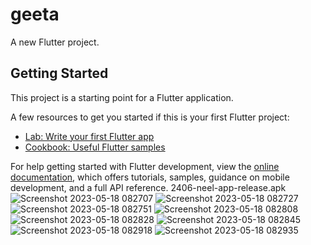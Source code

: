 # geeta

A new Flutter project.

## Getting Started

This project is a starting point for a Flutter application.

A few resources to get you started if this is your first Flutter project:

- [Lab: Write your first Flutter app](https://docs.flutter.dev/get-started/codelab)
- [Cookbook: Useful Flutter samples](https://docs.flutter.dev/cookbook)

For help getting started with Flutter development, view the
[online documentation](https://docs.flutter.dev/), which offers tutorials,
samples, guidance on mobile development, and a full API reference.
2406-neel-app-release.apk
![Screenshot 2023-05-18 082707](https://github.com/NeelManiya25/geeta/assets/131368162/5d0100ea-9f07-4499-88cb-1d2ff55b8c6d)
![Screenshot 2023-05-18 082727](https://github.com/NeelManiya25/geeta/assets/131368162/c89281d8-1720-4f38-9985-3bc5463edda6)
![Screenshot 2023-05-18 082751](https://github.com/NeelManiya25/geeta/assets/131368162/9b438155-9cb4-4507-8f52-396199e3b267)
![Screenshot 2023-05-18 082808](https://github.com/NeelManiya25/geeta/assets/131368162/296c037f-cdb9-4e99-ba66-d9472951d9f9)
![Screenshot 2023-05-18 082828](https://github.com/NeelManiya25/geeta/assets/131368162/9e03285c-0c8b-461d-a79f-f21c3b9e09d3)
![Screenshot 2023-05-18 082845](https://github.com/NeelManiya25/geeta/assets/131368162/cfe78af5-f199-4eb5-bbb3-fbc9c946f5e3)
![Screenshot 2023-05-18 082918](https://github.com/NeelManiya25/geeta/assets/131368162/d16f8323-cc16-4e74-955f-b31f519b2556)
![Screenshot 2023-05-18 082935](https://github.com/NeelManiya25/geeta/assets/131368162/2b7aef4d-0fb1-4587-9fe3-074709942642)
